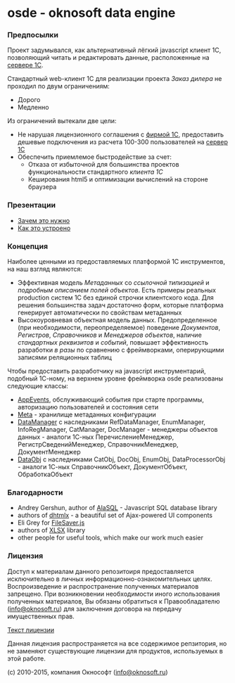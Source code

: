 # osde - oknosoft data engine

### Предпосылки
Проект задумывался, как альтернативный лёгкий javascript клиент 1С, позволяющий читать и редактировать данные, расположенные на [сервере 1С](http://v8.1c.ru/overview/Term_000000033.htm).

Стандартный web-клиент 1С для реализации проекта *Заказ дилера* не проходил по двум ограничениям:
- Дорого
- Медленно

Из ограничений вытекали две цели:
- Не нарушая лицензионного соглашения с [фирмой 1С](http://www.1c.ru/eng/title.htm), предоставить дешевые подключения из расчета 100-300 пользователей на [сервер 1С](http://1c-dn.com/1c_enterprise/what_is_1c_enterprise/)
- Обеспечить приемлемое быстродействие за счет:
   + Отказа от избыточной для большинства проектов функциональности стандартного *клиента 1С*
   + Кеширования html5 и оптимизации вычислений на стороне браузера

### Презентации
- [Зачем это нужно](http://www.oknosoft.ru/presentations/zd_what_for.html)
- [Как это устроено](http://www.oknosoft.ru/presentations/zd_how.html)
 
### Концепция
Наиболее ценными из предоставляемых платформой 1С инструментов, на наш взгляд являются:
- Эффективная модель *Метаданных* со *ссылочной типизацией* и *подробным описанием полей объектов*. Есть примеры реальных production систем 1С без единой строчки клиентского кода. Для решения большинства задач достаточно форм, которые платформа генерирует автоматически по свойствам метаданных
- Высокоуровневая объектная модель данных. Предопределенное (при необходимости, переопределяемое) поведение *Документов*, *Регистров*, *Справочников* и *Менеджеров объектов*, наличие *стандартных реквизитов* и *событий*, повышает эффективность разработки *в разы* по сравнению с фреймворками, оперирующими записями реляционных таблиц
 
Чтобы предоставить разработчику на javascript инструментарий, подобный 1С-ному, на верхнем уровне фреймворка osde реализованы следующие классы:
- [AppEvents](http://www.oknosoft.ru/upzp/apidocs/classes/AppEvents.html), обслуживающий события при старте программы, авторизацию пользователей и состояния сети
- [Meta](http://www.oknosoft.ru/upzp/apidocs/classes/Meta.html) - хранилище метаданных конфигурации
- [DataManager](http://www.oknosoft.ru/upzp/apidocs/classes/DataManager.html) с наследниками RefDataManager, EnumManager, InfoRegManager, CatManager, DocManager - менеджеры объектов данных - аналоги 1С-ных ПеречислениеМенеджер, РегистрСведенийМенеджер, СправочникМенеджер, ДокументМенеджер
- [DataObj](http://www.oknosoft.ru/upzp/apidocs/classes/DataObj.html) с наследниками CatObj, DocObj, EnumObj, DataProcessorObj - аналоги 1С-ных СправочникОбъект, ДокументОбъект, ОбработкаОбъект

### Благодарности
* Andrey Gershun, author of [AlaSQL](https://github.com/agershun/alasql) - Javascript SQL database library
* authors of [dhtmlx](http://dhtmlx.com/) - a beautiful set of Ajax-powered UI components
* Eli Grey for [FileSaver.js](https://github.com/eligrey/FileSaver.js)
* authors of [XLSX](https://github.com/SheetJS/js-xlsx) library
* other people for useful tools, which make our work much easier


### Лицензия
Доступ к материалам данного репозитоиря предоставляется исключительно в личных информационно-ознакомительных целях.
Воспроизведение и распространение полученных материалов запрещено. При возникновении необходимости иного использования полученных материалов, Вы обязаны обратиться к Правообладателю (info@oknosoft.ru) для заключения договора на передачу имущественных прав.

[Текст лицензии](LICENSE.ru.md)

Данная лицензия распространяется на все содержимое репзитория, но не заменяют существующие лицензии для продуктов, используемых в этой работе.

(c) 2010-2015, компания Окнософт (info@oknosoft.ru)
